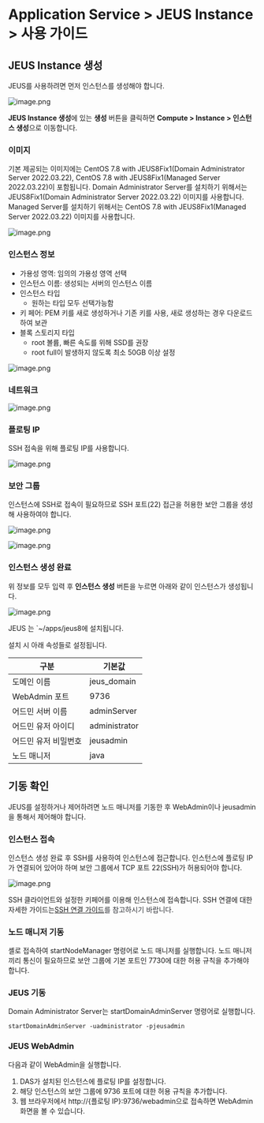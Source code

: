 # Application Service > JEUS Instance > 사용 가이드

## JEUS Instance 생성

JEUS를 사용하려면 먼저 인스턴스를 생성해야 합니다.

![image.png](http://static.toastoven.net/prod_jeus_instance/jeus_image1.png)

**JEUS Instance 생성**에 있는 **생성** 버튼을 클릭하면 **Compute > Instance > 인스턴스 생성**으로 이동합니다.


### 이미지

기본 제공되는 이미지에는 CentOS 7.8 with JEUS8Fix1(Domain Administrator Server 2022.03.22), CentOS 7.8 with JEUS8Fix1(Managed Server 2022.03.22)이 포함됩니다.
Domain Administrator Server를 설치하기 위해서는 JEUS8Fix1(Domain Administrator Server 2022.03.22) 이미지를 사용합니다.
Managed Server를 설치하기 위해서는 CentOS 7.8 with JEUS8Fix1(Managed Server 2022.03.22) 이미지를 사용합니다.

![image.png](http://static.toastoven.net/prod_jeus_instance/jeus_image2.png)


### 인스턴스 정보

* 가용성 영역: 임의의 가용성 영역 선택
* 인스턴스 이름: 생성되는 서버의 인스턴스 이름
* 인스턴스 타입
  * 원하는 타입 모두 선택가능함
* 키 페어: PEM 키를 새로 생성하거나 기존 키를 사용, 새로 생성하는 경우 다운로드하여 보관
* 블록 스토리지 타입
  * root 볼륨, 빠른 속도를 위해 SSD를 권장
  * root full이 발생하지 않도록 최소 50GB 이상 설정

![image.png](http://static.toastoven.net/prod_jeus_instance/jeus_image3.png)


### 네트워크

![image.png](http://static.toastoven.net/prod_jeus_instance/jeus_image4.png)

### 플로팅 IP

SSH 접속을 위해 플로팅 IP를 사용합니다.

![image.png](http://static.toastoven.net/prod_jeus_instance/jeus_image5.png)

### 보안 그룹

인스턴스에 SSH로 접속이 필요하므로 SSH 포트(22) 접근을 허용한 보안 그룹을 생성해 사용하여야 합니다.

![image.png](http://static.toastoven.net/prod_jeus_instance/jeus_image6.png)

![image.png](http://static.toastoven.net/prod_jeus_instance/jeus_image7.png)



### 인스턴스 생성 완료

위 정보를 모두 입력 후 **인스턴스 생성** 버튼을 누르면 아래와 같이 인스턴스가 생성됩니다.


![image.png](http://static.toastoven.net/prod_jeus_instance/jeus_image9.png)

JEUS 는 `~/apps/jeus8에 설치됩니다.

설치 시 아래 속성들로 설정됩니다.

| 구분 | 기본값 |
| --- | --- |
| 도메인 이름 | jeus_domain |
| WebAdmin 포트 | 9736 |
| 어드민 서버 이름 | adminServer |
| 어드민 유저 아이디 | administrator |
| 어드민 유저 비밀번호 | jeusadmin |
| 노드 매니저 | java |


## 기동 확인

JEUS를 설정하거나 제어하려면 노드 매니저를 기동한 후 WebAdmin이나 jeusadmin을 통해서 제어해야 합니다.

### 인스턴스 접속

인스턴스 생성 완료 후 SSH를 사용하여 인스턴스에 접근합니다.
인스턴스에 플로팅 IP가 연결되어 있어야 하며 보안 그룹에서 TCP 포트 22(SSH)가 허용되어야 합니다.

![image.png](http://static.toastoven.net/prod_jeus_instance/jeus_image10.png)

SSH 클라이언트와 설정한 키페어를 이용해 인스턴스에 접속합니다.
SSH 연결에 대한 자세한 가이드는[SSH 연결 가이드](https://docs.toast.com/ko/Compute/Instance/ko/overview/#linux)<span style="color:#313338">를 참고하시기 바랍니다.</span>

### 노드 매니저 기동

셸로 접속하여 startNodeManager 명령어로 노드 매니저를 실행합니다.
노드 매니저끼리 통신이 필요하므로 보안 그룹에 기본 포트인 7730에 대한 허용 규칙을 추가해야 합니다.

### JEUS 기동

Domain Administrator Server는 startDomainAdminServer 명령어로 실행합니다.

```
startDomainAdminServer -uadministrator -pjeusadmin
```

### JEUS WebAdmin

다음과 같이 WebAdmin을 실행합니다.

1. DAS가 설치된 인스턴스에 플로팅 IP를 설정합니다.
2. 해당 인스턴스의 보안 그룹에 9736 포트에 대한 허용 규칙을 추가합니다.
3. 웹 브라우저에서 http://{플로팅 IP}:9736/webadmin으로 접속하면 WebAdmin 화면을 볼 수 있습니다.

